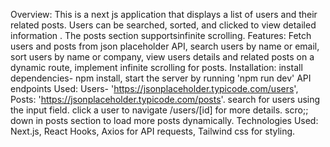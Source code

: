 Overview: This is a next js application that displays a list of users and their related posts. Users can be searched, sorted, and clicked to view detailed information . The posts section supportsinfinite scrolling.
Features: Fetch users and posts from json placeholder API, search users by name or email, sort users by name or company, view users details and related posts on a dynamic route, implement infinite scrolling for posts.
Installation: install dependencies- npm install, start the server by running 'npm run dev'
API endpoints Used:  Users- 'https://jsonplaceholder.typicode.com/users', Posts: 'https://jsonplaceholder.typicode.com/posts'.
search for users using the input field.
click a user  to navigate /users/[id] for more details.
scro;; down in posts section to load more posts dynamically.
Technologies Used: Next.js, React Hooks, Axios for API requests, Tailwind css for styling.
